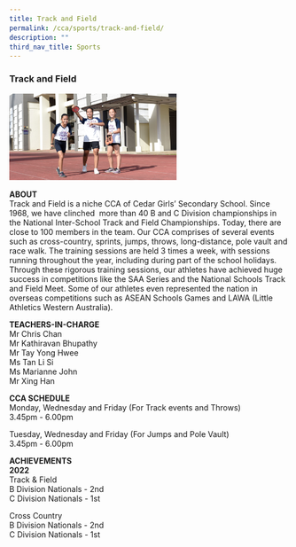 ```yaml
---
title: Track and Field
permalink: /cca/sports/track-and-field/
description: ""
third_nav_title: Sports
---
```

### Track and Field

<img src="/images/sports6.png" style="width:60%">

**ABOUT**  
Track and Field is a niche CCA of Cedar Girls’ Secondary School. Since 1968, we have clinched  more than 40 B and C Division championships in the National Inter-School Track and Field Championships. Today, there are close to 100 members in the team. Our CCA comprises of several events such as cross-country, sprints, jumps, throws, long-distance, pole vault and race walk. The training sessions are held 3 times a week, with sessions running throughout the year, including during part of the school holidays. Through these rigorous training sessions, our athletes have achieved huge success in competitions like the SAA Series and the National Schools Track and Field Meet. Some of our athletes even represented the nation in overseas competitions such as ASEAN Schools Games and LAWA (Little Athletics Western Australia).   
  
**TEACHERS-IN-CHARGE**  
Mr Chris Chan  
Mr Kathiravan Bhupathy  
Mr Tay Yong Hwee  
Ms Tan Li Si  
Ms Marianne John  
Mr Xing Han  
  
**CCA SCHEDULE**<br> 
Monday, Wednesday and Friday (For Track events and Throws)<br>
3.45pm - 6.00pm  
  

Tuesday, Wednesday and Friday (For Jumps and Pole Vault)<br> 
3.45pm - 6.00pm

  

  
**ACHIEVEMENTS**  
**2022**  
Track & Field <br> 
B Division Nationals - 2nd  <br> 
C Division Nationals - 1st  
  
Cross Country <br> 
B Division Nationals - 2nd  <br> 
C Division Nationals - 1st